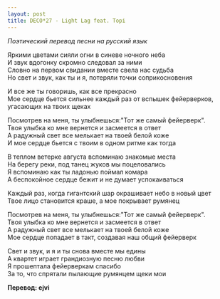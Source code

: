 ```yaml
---
layout: post
title: DECO*27 - Light Lag feat. Topi 
---
```


*Поэтический перевод песни на русский язык*

Яркими цветами сияли огни в синеве ночного неба  
И звук вдогонку скромно следовал за ними  
Словно на первом свидании вместе свела нас судьба  
Но свет и звук, как ты и я, потеряли точки соприкосновения  

И все же ты говоришь, как все прекрасно  
Мое сердце бьется сильнее каждый раз от вспышек фейерверков, угасающих на твоих щеках    

Посмотрев на меня, ты улыбнешься:"Тот же самый фейерверк".  
Твоя улыбка ко мне вернется и засмеется в ответ  
А радужный свет все мелькает на твоей белой коже  
И мое сердце бьется с твоим в одном ритме как тогда  

В теплом ветерке августа вспоминаю знакомые места  
На берегу реки, под танец жуков мы поцеловались  
Я вспоминаю как ты ладонью поймал комара  
А беспокойное сердце бежит и не думает успокаиваться  

Каждый раз, когда гигантский шар окрашивает небо в новый цвет  
Твое лицо становится краше, а мое покрывает румянец  

Посмотрев на меня, ты улыбнешься:"Тот же самый фейерверк".  
Твоя улыбка ко мне вернется и засмеется в ответ  
А радужный свет все мелькает на твоей белой коже  
Мое сердце попадает в такт, создавая наш общий фейерверк  

Свет и звук, и я и ты снова вместе мы едины  
А квартет играет грандиозную песню любви  
Я прошептала фейерверкам спасибо  
За то, что спрятали пылающие румянцем щеки мои  

**Перевод: ejvi**
